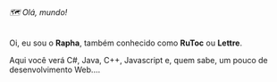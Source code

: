 ###### 🗺️ Olá, mundo!

Oi, eu sou o **Rapha**, também conhecido como **RuToc** ou **Lettre**.

Aqui você verá C#, Java, C++, Javascript e, quem sabe, um pouco de desenvolvimento Web....
